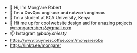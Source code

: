 - 👋 Hi, I’m Mong'are Robert
- 👀 I’m a DevOps engineer and network engineer.
- 🌱 I’m a student at KCA University, Kenya
- 💞️ Hit me up for cool website design and for amazing projects @mongarerobert3@gmail.com
- 📫 Instagram @_baby.shiesty_
- https://www.buymeacoffee.com/mongarerobs 
- https://linktr.ee/mongarer


<!---
mongarerobert3/mongarerobert3 is a ✨ special ✨ repository because its `README.md` (this file) appears on your GitHub profile.
You can click the Preview link to take a look at your changes.
--->

